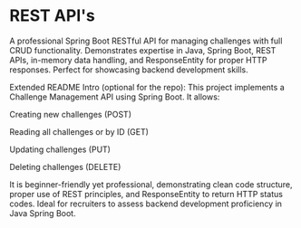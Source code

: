 # REST API's

A professional Spring Boot RESTful API for managing challenges with full CRUD functionality. Demonstrates expertise in Java, Spring Boot, REST APIs, in-memory data handling, and ResponseEntity for proper HTTP responses. Perfect for showcasing backend development skills.

Extended README Intro (optional for the repo):
This project implements a Challenge Management API using Spring Boot. It allows:

Creating new challenges (POST)

Reading all challenges or by ID (GET)

Updating challenges (PUT)

Deleting challenges (DELETE)

It is beginner-friendly yet professional, demonstrating clean code structure, proper use of REST principles, and ResponseEntity to return HTTP status codes. Ideal for recruiters to assess backend development proficiency in Java Spring Boot.
